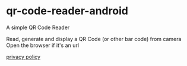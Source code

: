 # qr-code-reader-android

A simple QR Code Reader 

Read, generate and display a QR Code (or other bar code) from camera
Open the browser if it's an url

[privacy policy](https://grachet.github.io/qr-code-reader-android/)

